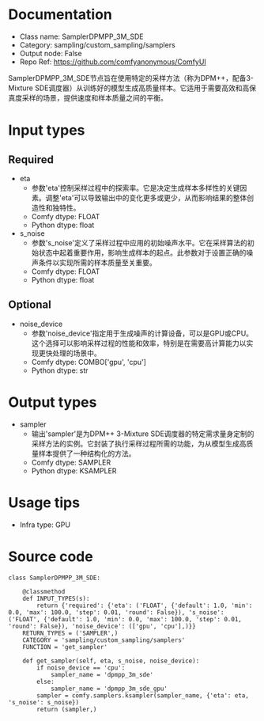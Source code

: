 # Documentation
- Class name: SamplerDPMPP_3M_SDE
- Category: sampling/custom_sampling/samplers
- Output node: False
- Repo Ref: https://github.com/comfyanonymous/ComfyUI

SamplerDPMPP_3M_SDE节点旨在使用特定的采样方法（称为DPM++，配备3-Mixture SDE调度器）从训练好的模型生成高质量样本。它适用于需要高效和高保真度采样的场景，提供速度和样本质量之间的平衡。

# Input types
## Required
- eta
    - 参数'eta'控制采样过程中的探索率。它是决定生成样本多样性的关键因素。调整'eta'可以导致输出中的变化更多或更少，从而影响结果的整体创造性和独特性。
    - Comfy dtype: FLOAT
    - Python dtype: float
- s_noise
    - 参数's_noise'定义了采样过程中应用的初始噪声水平。它在采样算法的初始状态中起着重要作用，影响生成样本的起点。此参数对于设置正确的噪声条件以实现所需的样本质量至关重要。
    - Comfy dtype: FLOAT
    - Python dtype: float
## Optional
- noise_device
    - 参数'noise_device'指定用于生成噪声的计算设备，可以是GPU或CPU。这个选择可以影响采样过程的性能和效率，特别是在需要高计算能力以实现更快处理的场景中。
    - Comfy dtype: COMBO['gpu', 'cpu']
    - Python dtype: str

# Output types
- sampler
    - 输出'sampler'是为DPM++ 3-Mixture SDE调度器的特定需求量身定制的采样方法的实例。它封装了执行采样过程所需的功能，为从模型生成高质量样本提供了一种结构化的方法。
    - Comfy dtype: SAMPLER
    - Python dtype: KSAMPLER

# Usage tips
- Infra type: GPU

# Source code
```
class SamplerDPMPP_3M_SDE:

    @classmethod
    def INPUT_TYPES(s):
        return {'required': {'eta': ('FLOAT', {'default': 1.0, 'min': 0.0, 'max': 100.0, 'step': 0.01, 'round': False}), 's_noise': ('FLOAT', {'default': 1.0, 'min': 0.0, 'max': 100.0, 'step': 0.01, 'round': False}), 'noise_device': (['gpu', 'cpu'],)}}
    RETURN_TYPES = ('SAMPLER',)
    CATEGORY = 'sampling/custom_sampling/samplers'
    FUNCTION = 'get_sampler'

    def get_sampler(self, eta, s_noise, noise_device):
        if noise_device == 'cpu':
            sampler_name = 'dpmpp_3m_sde'
        else:
            sampler_name = 'dpmpp_3m_sde_gpu'
        sampler = comfy.samplers.ksampler(sampler_name, {'eta': eta, 's_noise': s_noise})
        return (sampler,)
```